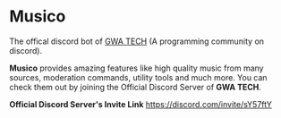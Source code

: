 # Musico

The offical discord bot of [GWA TECH](https://ayushkr.me/discord) (A programming community on discord). 

**Musico** provides amazing features like high quality music from many sources, moderation commands, utility tools and much more. You can check them out by joining the Official Discord Server of **GWA TECH**.

**Official Discord Server's Invite Link**
https://discord.com/invite/sY57ftY
